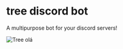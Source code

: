 # tree discord bot

A multipurpose bot for your discord servers!

![Tree](https://cdn.pixabay.com/photo/2017/01/31/22/47/tree-2027899_1280.png)
olá
